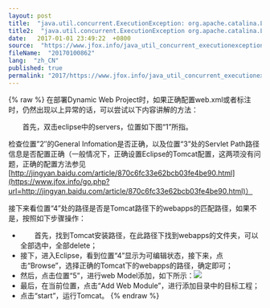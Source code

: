 ```yaml
---
layout: post
title:  "java.util.concurrent.ExecutionException: org.apache.catalina.LifecycleExcept问题解决方案"
title2:  "java.util.concurrent.ExecutionException org.apache.catalina.LifecycleExcept问题解决方案"
date:   2017-01-01 23:49:22  +0800
source:  "https://www.jfox.info/java_util_concurrent_executionexception_org_apache_catalina_lifecycleexcept_wen_ti_jie_jue_fang_an.html"
fileName:  "20170100862"
lang:  "zh_CN"
published: true
permalink: "2017/https://www.jfox.info/java_util_concurrent_executionexception_org_apache_catalina_lifecycleexcept_wen_ti_jie_jue_fang_an.html"
---
```

{% raw %}
在部署Dynamic Web Project时，如果正确配置web.xml或者标注时，仍然出现以上异常的话，可以尝试以下内容讲解的方法：

　　首先，双击eclipse中的servers，位置如下图“1”所指。

检查位置”2″的General Infomation是否正确，以及位置“3”处的Servlet Path路径信息是否配置正确（一般情况下，正确设置Eclipse的Tomcat配置，这两项没有问题，正确的配置方法参见[http://jingyan.baidu.com/article/870c6fc33e62bcb03fe4be90.html](https://www.jfox.info/go.php?url=http://jingyan.baidu.com/article/870c6fc33e62bcb03fe4be90.html)）

接下来看位置“4”处的路径是否是Tomcat路径下的webapps的匹配路径，如果不是，按照如下步骤操作：

- 　　首先，找到Tomcat安装路径，在此路径下找到webapps的文件夹，可以全部选中，全部delete；
- 接下，进入Eclipse，看到位置“4”显示为可编辑状态，接下来，点击“Browse”，选择正确的Tomcat下的webapps的路径，确定即可；
- 然后，点击位置“5”，进行web Model添加，如下所示：![](/wp-content/uploads/2017/06/945719-20170618140328681-1749256031.png)
- 最后，在当前位置，点击“Add Web Module”，进行添加目录中的目标工程；
- 点击“start”，运行Tomcat。
{% endraw %}
